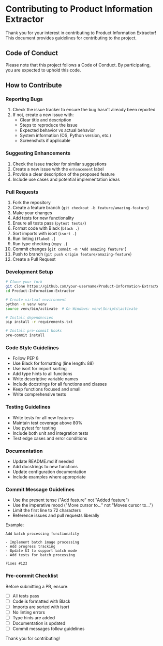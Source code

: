 # Contributing to Product Information Extractor

Thank you for your interest in contributing to Product Information Extractor! This document provides guidelines for contributing to the project.

## Code of Conduct

Please note that this project follows a Code of Conduct. By participating, you are expected to uphold this code.

## How to Contribute

### Reporting Bugs

1. Check the issue tracker to ensure the bug hasn't already been reported
2. If not, create a new issue with:
   - Clear title and description
   - Steps to reproduce the issue
   - Expected behavior vs actual behavior
   - System information (OS, Python version, etc.)
   - Screenshots if applicable

### Suggesting Enhancements

1. Check the issue tracker for similar suggestions
2. Create a new issue with the `enhancement` label
3. Provide a clear description of the proposed feature
4. Include use cases and potential implementation ideas

### Pull Requests

1. Fork the repository
2. Create a feature branch (`git checkout -b feature/amazing-feature`)
3. Make your changes
4. Add tests for new functionality
5. Ensure all tests pass (`pytest tests/`)
6. Format code with Black (`black .`)
7. Sort imports with isort (`isort .`)
8. Run linting (`flake8 .`)
9. Run type checking (`mypy .`)
10. Commit changes (`git commit -m 'Add amazing feature'`)
11. Push to branch (`git push origin feature/amazing-feature`)
12. Create a Pull Request

### Development Setup

```bash
# Clone your fork
git clone https://github.com/your-username/Product-Information-Extractor.git
cd Product-Information-Extractor

# Create virtual environment
python -m venv venv
source venv/bin/activate  # On Windows: venv\Scripts\activate

# Install dependencies
pip install -r requirements.txt

# Install pre-commit hooks
pre-commit install
```

### Code Style Guidelines

- Follow PEP 8
- Use Black for formatting (line length: 88)
- Use isort for import sorting
- Add type hints to all functions
- Write descriptive variable names
- Include docstrings for all functions and classes
- Keep functions focused and small
- Write comprehensive tests

### Testing Guidelines

- Write tests for all new features
- Maintain test coverage above 80%
- Use pytest for testing
- Include both unit and integration tests
- Test edge cases and error conditions

### Documentation

- Update README.md if needed
- Add docstrings to new functions
- Update configuration documentation
- Include examples where appropriate

### Commit Message Guidelines

- Use the present tense ("Add feature" not "Added feature")
- Use the imperative mood ("Move cursor to..." not "Moves cursor to...")
- Limit the first line to 72 characters
- Reference issues and pull requests liberally

Example:
```
Add batch processing functionality

- Implement batch image processing
- Add progress tracking
- Update UI to support batch mode
- Add tests for batch processing

Fixes #123
```

### Pre-commit Checklist

Before submitting a PR, ensure:

- [ ] All tests pass
- [ ] Code is formatted with Black
- [ ] Imports are sorted with isort
- [ ] No linting errors
- [ ] Type hints are added
- [ ] Documentation is updated
- [ ] Commit messages follow guidelines

Thank you for contributing!